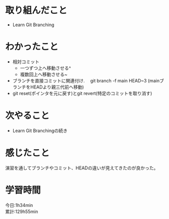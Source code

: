 # 取り組んだこと       
- Learn Git Branching
# わかったこと
- 相対コミット
    - 一つずつ上へ移動させる^
    - 複数回上へ移動させる~<num>
- ブランチを直接コミットに関連付け. 
　git branch -f main HEAD~3 (mainブランチをHEADより親三代前へ移動)
- git reset(ポインタを元に戻す)とgit revert(特定のコミットを取り消す)
# 次やること
- Learn Git Branchingの続き
# 感じたこと
演習を通してブランチやコミット、HEADの違いが見えてきたのが良かった。
# 学習時間  
今日:1h34min  
累計:129h55min

